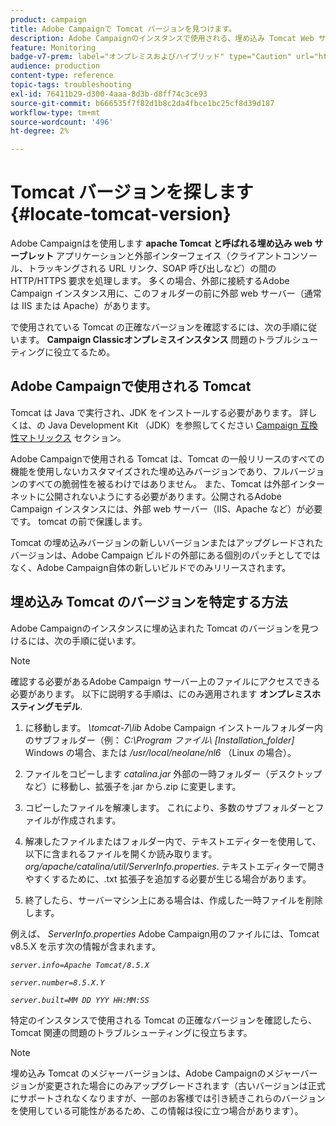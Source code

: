 ```yaml
---
product: campaign
title: Adobe Campaignで Tomcat バージョンを見つけます。
description: Adobe Campaignのインスタンスで使用される、埋め込み Tomcat Web サーブレットの現在のバージョンを確認する方法について説明します
feature: Monitoring
badge-v7-prem: label="オンプレミスおよびハイブリッド" type="Caution" url="https://experienceleague.adobe.com/docs/campaign-classic/using/installing-campaign-classic/architecture-and-hosting-models/hosting-models-lp/hosting-models.html?lang=ja" tooltip="オンプレミスデプロイメントとハイブリッドデプロイメントにのみ適用されます"
audience: production
content-type: reference
topic-tags: troubleshooting
exl-id: 76411b29-d300-4aaa-8d3b-d8ff74c3ce93
source-git-commit: b666535f7f82d1b8c2da4fbce1bc25cf8d39d187
workflow-type: tm+mt
source-wordcount: '496'
ht-degree: 2%

---
```


# Tomcat バージョンを探します{#locate-tomcat-version}



Adobe Campaignはを使用します **apache Tomcat と呼ばれる埋め込み web サーブレット** アプリケーションと外部インターフェイス（クライアントコンソール、トラッキングされる URL リンク、SOAP 呼び出しなど）の間の HTTP/HTTPS 要求を処理します。 多くの場合、外部に接続するAdobe Campaign インスタンス用に、このフォルダーの前に外部 web サーバー（通常は IIS または Apache）があります。

で使用されている Tomcat の正確なバージョンを確認するには、次の手順に従います。 **Campaign Classicオンプレミスインスタンス** 問題のトラブルシューティングに役立てるため。

## Adobe Campaignで使用される Tomcat

Tomcat は Java で実行され、JDK をインストールする必要があります。 詳しくは、の Java Development Kit （JDK）を参照してください [Campaign 互換性マトリックス](../../rn/using/compatibility-matrix.md) セクション。

Adobe Campaignで使用される Tomcat は、Tomcat の一般リリースのすべての機能を使用しないカスタマイズされた埋め込みバージョンであり、フルバージョンのすべての脆弱性を被るわけではありません。 また、Tomcat は外部インターネットに公開されないようにする必要があります。公開されるAdobe Campaign インスタンスには、外部 web サーバー（IIS、Apache など）が必要です。 tomcat の前で保護します。

Tomcat の埋め込みバージョンの新しいバージョンまたはアップグレードされたバージョンは、Adobe Campaign ビルドの外部にある個別のパッチとしてではなく、Adobe Campaign自体の新しいビルドでのみリリースされます。

## 埋め込み Tomcat のバージョンを特定する方法

Adobe Campaignのインスタンスに埋め込まれた Tomcat のバージョンを見つけるには、次の手順に従います。

>[!NOTE]
>
>確認する必要があるAdobe Campaign サーバー上のファイルにアクセスできる必要があります。 以下に説明する手順は、にのみ適用されます **オンプレミスホスティングモデル**.

1. に移動します。 *\tomcat-7\lib* Adobe Campaign インストールフォルダー内のサブフォルダー（例： *C:\Program ファイル\ [Installation_folder]* Windows の場合、または */usr/local/neolane/nl6* （Linux の場合）。

1. ファイルをコピーします *catalina.jar* 外部の一時フォルダー（デスクトップなど）に移動し、拡張子を.jar から.zip に変更します。

1. コピーしたファイルを解凍します。 これにより、多数のサブフォルダーとファイルが作成されます。

1. 解凍したファイルまたはフォルダー内で、テキストエディターを使用して、以下に含まれるファイルを開くか読み取ります。 *org/apache/catalina/util/ServerInfo.properties*. テキストエディターで開きやすくするために、.txt 拡張子を追加する必要が生じる場合があります。

1. 終了したら、サーバーマシン上にある場合は、作成した一時ファイルを削除します。

例えば、 *ServerInfo.properties* Adobe Campaign用のファイルには、Tomcat v8.5.X を示す次の情報が含まれます。

*`server.info=Apache Tomcat/8.5.X`*

*`server.number=8.5.X.Y`*

*`server.built=MM DD YYY HH:MM:SS`*

特定のインスタンスで使用される Tomcat の正確なバージョンを確認したら、Tomcat 関連の問題のトラブルシューティングに役立ちます。

>[!NOTE]
>
>埋め込み Tomcat のメジャーバージョンは、Adobe Campaignのメジャーバージョンが変更された場合にのみアップグレードされます（古いバージョンは正式にサポートされなくなりますが、一部のお客様では引き続きこれらのバージョンを使用している可能性があるため、この情報は役に立つ場合があります）。
>

